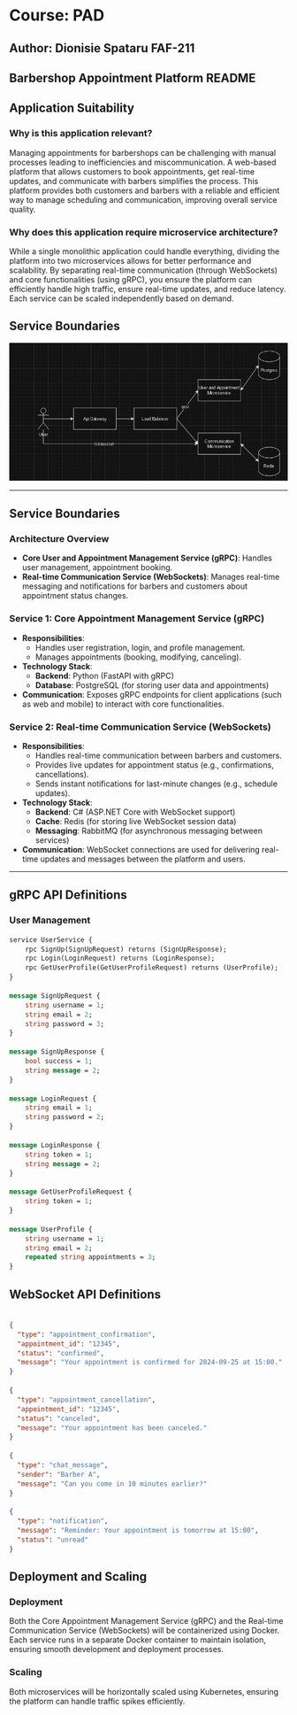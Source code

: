 # Course: PAD

## Author: Dionisie Spataru FAF-211

## Barbershop Appointment Platform README

## Application Suitability

### Why is this application relevant?
Managing appointments for barbershops can be challenging with manual processes leading to inefficiencies and miscommunication. A web-based platform that allows customers to book appointments, get real-time updates, and communicate with barbers simplifies the process. This platform provides both customers and barbers with a reliable and efficient way to manage scheduling and communication, improving overall service quality.

### Why does this application require microservice architecture?
While a single monolithic application could handle everything, dividing the platform into two microservices allows for better performance and scalability. By separating real-time communication (through WebSockets) and core functionalities (using gRPC), you ensure the platform can efficiently handle high traffic, ensure real-time updates, and reduce latency. Each service can be scaled independently based on demand.

## Service Boundaries

![Architecture](images/diagram.png)

---

## Service Boundaries

### Architecture Overview
- **Core User and Appointment Management Service (gRPC)**: Handles user management, appointment booking.
- **Real-time Communication Service (WebSockets)**: Manages real-time messaging and notifications for barbers and customers about appointment status changes.

### Service 1: Core Appointment Management Service (gRPC)
- **Responsibilities**: 
    - Handles user registration, login, and profile management.
    - Manages appointments (booking, modifying, canceling).
- **Technology Stack**:
    - **Backend**: Python (FastAPI with gRPC)
    - **Database**: PostgreSQL (for storing user data and appointments)
- **Communication**: Exposes gRPC endpoints for client applications (such as web and mobile) to interact with core functionalities.

### Service 2: Real-time Communication Service (WebSockets)
- **Responsibilities**:
    - Handles real-time communication between barbers and customers.
    - Provides live updates for appointment status (e.g., confirmations, cancellations).
    - Sends instant notifications for last-minute changes (e.g., schedule updates).
- **Technology Stack**:
    - **Backend**: C# (ASP.NET Core with WebSocket support)
    - **Cache**: Redis (for storing live WebSocket session data)
    - **Messaging**: RabbitMQ (for asynchronous messaging between services)
- **Communication**: WebSocket connections are used for delivering real-time updates and messages between the platform and users.

---

## gRPC API Definitions

### User Management
```proto
service UserService {
    rpc SignUp(SignUpRequest) returns (SignUpResponse);
    rpc Login(LoginRequest) returns (LoginResponse);
    rpc GetUserProfile(GetUserProfileRequest) returns (UserProfile);
}

message SignUpRequest {
    string username = 1;
    string email = 2;
    string password = 3;
}

message SignUpResponse {
    bool success = 1;
    string message = 2;
}

message LoginRequest {
    string email = 1;
    string password = 2;
}

message LoginResponse {
    string token = 1;
    string message = 2;
}

message GetUserProfileRequest {
    string token = 1;
}

message UserProfile {
    string username = 1;
    string email = 2;
    repeated string appointments = 3;
}
```

## WebSocket API Definitions

```json

{
  "type": "appointment_confirmation",
  "appointment_id": "12345",
  "status": "confirmed",
  "message": "Your appointment is confirmed for 2024-09-25 at 15:00."
}

{
  "type": "appointment_cancellation",
  "appointment_id": "12345",
  "status": "canceled",
  "message": "Your appointment has been canceled."
}

{
  "type": "chat_message",
  "sender": "Barber A",
  "message": "Can you come in 10 minutes earlier?"
}

{
  "type": "notification",
  "message": "Reminder: Your appointment is tomorrow at 15:00",
  "status": "unread"
}

```

## Deployment and Scaling

### Deployment

Both the Core Appointment Management Service (gRPC) and the Real-time Communication Service (WebSockets) will be containerized using Docker. Each service runs in a separate Docker container to maintain isolation, ensuring smooth development and deployment processes.

### Scaling

Both microservices will be horizontally scaled using Kubernetes, ensuring the platform can handle traffic spikes efficiently.